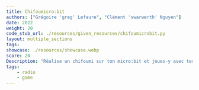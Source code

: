 ```yaml
---
title: Chifoumicro:bit
authors: ["Grégoire 'greg' Lefaure", "Clément 'swarwerth' Nguyen"]
date: 2022
weight: 20
code_stub_url: ./resources/given_resources/chifoumicrobit.py
layout: multiple_sections
tags:
showcase: ./resources/showcase.webp
score: 20
Description: "Réalise un chifoumi sur ton micro:bit et joues-y avec tes amis ! 🎲👾"
tags:
    - radio
    - game
---
```

